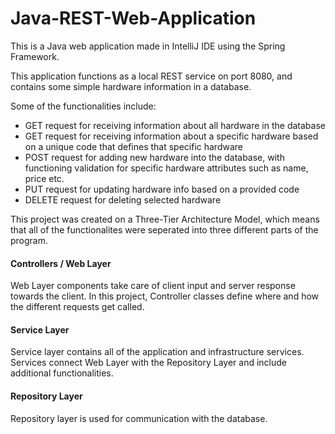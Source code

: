 # Java-REST-Web-Application

This is a Java web application made in IntelliJ IDE using the Spring Framework. 

This application functions as a local REST service on port 8080, and contains some simple hardware information in a database.

Some of the functionalities include:
- GET request for receiving information about all hardware in the database
- GET request for receiving information about a specific hardware based on a unique code that defines that specific hardware
- POST request for adding new hardware into the database, with functioning validation for specific hardware attributes such as name, price etc.
- PUT request for updating hardware info based on a provided code
- DELETE request for deleting selected hardware

This project was created on a Three-Tier Architecture Model, which means that all of the functionalites were seperated into three different parts of the program.

#### Controllers / Web Layer
Web Layer components take care of client input and server response towards the client. 
In this project, Controller classes define where and how the different requests get called.

#### Service Layer
Service layer contains all of the application and infrastructure services.
Services connect Web Layer with the Repository Layer and include additional functionalities.

#### Repository Layer
Repository layer is used for communication with the database. 
